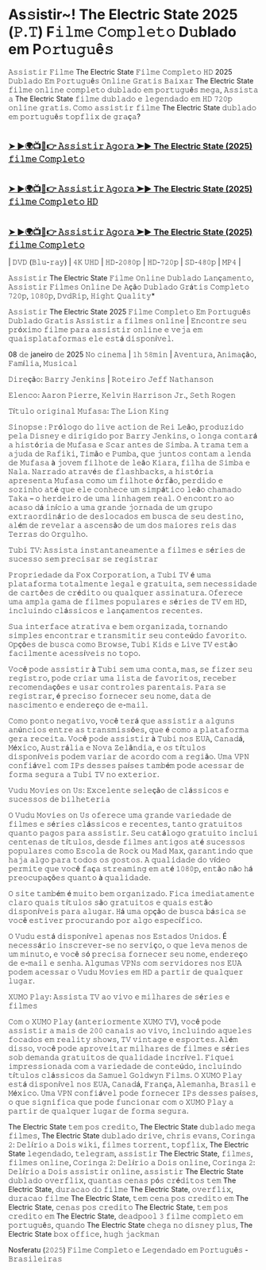 #  As𝚜istir~! The Electric State 2025 (𝙿.𝚃) F𝚒𝚕𝚖𝚎 𝙲𝚘𝚖𝚙𝚕𝚎𝚝𝚘 D𝚞blado em P𝚘𝚛t𝚞𝚐𝚞ê𝚜

𝙰𝚜𝚜𝚒𝚜𝚝𝚒𝚛 𝙵𝚒𝚕𝚖𝚎 The Electric State 𝙵𝚒𝚕𝚖𝚎 𝙲𝚘𝚖𝚙𝚕𝚎𝚝𝚘 𝙷𝙳 2025 𝙳𝚞𝚋𝚕𝚊𝚍𝚘 𝙴𝚖 𝙿𝚘𝚛𝚝𝚞𝚐𝚞ê𝚜 𝙾𝚗𝚕𝚒𝚗𝚎 𝙶𝚛𝚊𝚝𝚒𝚜 𝙱𝚊𝚒𝚡𝚊𝚛 The Electric State 𝚏𝚒𝚕𝚖𝚎 𝚘𝚗𝚕𝚒𝚗𝚎 𝚌𝚘𝚖𝚙𝚕𝚎𝚝𝚘 𝚍𝚞𝚋𝚕𝚊𝚍𝚘 𝚎𝚖 𝚙𝚘𝚛𝚝𝚞𝚐𝚞ê𝚜 𝚖𝚎𝚐𝚊, 𝙰𝚜𝚜𝚒𝚜𝚝𝚊 𝚊 The Electric State 𝚏𝚒𝚕𝚖𝚎 𝚍𝚞𝚋𝚕𝚊𝚍𝚘 𝚎 𝚕𝚎𝚐𝚎𝚗𝚍𝚊𝚍𝚘 𝚎𝚖 𝙷𝙳 𝟽𝟸𝟶𝚙 𝚘𝚗𝚕𝚒𝚗𝚎 𝚐𝚛𝚊𝚝𝚒𝚜. 𝙲𝚘𝚖𝚘 𝚊𝚜𝚜𝚒𝚜𝚝𝚒𝚛 𝚏𝚒𝚕𝚖𝚎 The Electric State 𝚍𝚞𝚋𝚕𝚊𝚍𝚘 𝚎𝚖 𝚙𝚘𝚛𝚝𝚞𝚐𝚞ê𝚜 𝚝𝚘𝚙𝚏𝚕𝚒𝚡 𝚍𝚎 𝚐𝚛𝚊ç𝚊?

#  <h3><a href="https://tinyurl.com/bde5tevr">➤ ►🌍📺📱👉 𝙰𝚜𝚜𝚒𝚜𝚝𝚒𝚛 𝙰𝚐𝚘𝚛𝚊 ➤► The Electric State (2025) 𝚏𝚒𝚕𝚖𝚎 𝙲𝚘𝚖𝚙𝚕𝚎𝚝𝚘</a></h3>


#  <h3><a href="https://tinyurl.com/bde5tevr">➤ ►🌍📺📱👉 𝙰𝚜𝚜𝚒𝚜𝚝𝚒𝚛 𝙰𝚐𝚘𝚛𝚊 ➤► The Electric State (2025) 𝚏𝚒𝚕𝚖𝚎 𝙲𝚘𝚖𝚙𝚕𝚎𝚝𝚘 𝙷𝙳</a></h3>


#  <h3><a href="https://tinyurl.com/bde5tevr">➤ ►🌍📺📱👉 𝙰𝚜𝚜𝚒𝚜𝚝𝚒𝚛 𝙰𝚐𝚘𝚛𝚊 ➤► The Electric State (2025) 𝚏𝚒𝚕𝚖𝚎 𝙲𝚘𝚖𝚙𝚕𝚎𝚝𝚘</a></h3>



| 𝙳𝚅𝙳 (𝙱𝚕𝚞-𝚛𝚊𝚢) | 𝟺𝙺 𝚄𝙷𝙳 | 𝙷𝙳-𝟸𝟶𝟾𝟶𝚙 | 𝙷𝙳-𝟽𝟸𝟶𝚙 | 𝚂𝙳-𝟺𝟾𝟶𝚙 | 𝙼𝙿𝟺 |

𝙰𝚜𝚜𝚒𝚜𝚝𝚒𝚛 The Electric State 𝙵𝚒𝚕𝚖𝚎 𝙾𝚗𝚕𝚒𝚗𝚎 𝙳𝚞𝚋𝚕𝚊𝚍𝚘 𝙻𝚊𝚗ç𝚊𝚖𝚎𝚗𝚝𝚘, 𝙰𝚜𝚜𝚒𝚜𝚝𝚒𝚛 𝙵𝚒𝚕𝚖𝚎𝚜 𝙾𝚗𝚕𝚒𝚗𝚎 𝙳𝚎 𝙰çã𝚘 𝙳𝚞𝚋𝚕𝚊𝚍𝚘 𝙶𝚛á𝚝𝚒𝚜 𝙲𝚘𝚖𝚙𝚕𝚎𝚝𝚘 𝟽𝟸𝟶𝚙, 𝟷𝟶𝟾𝟶𝚙, 𝙳𝚟𝚍𝚁𝚒𝚙, 𝙷𝚒𝚐𝚑𝚝 𝚀𝚞𝚊𝚕𝚒𝚝𝚢*

𝙰𝚜𝚜𝚒𝚜𝚝𝚒𝚛 The Electric State 2025 𝙵𝚒𝚕𝚖𝚎 𝙲𝚘𝚖𝚙𝚕𝚎𝚝𝚘 𝙴𝚖 𝙿𝚘𝚛𝚝𝚞𝚐𝚞ê𝚜 𝙳𝚞𝚋𝚕𝚊𝚍𝚘 𝙶𝚛𝚊𝚝𝚒𝚜 𝙰𝚜𝚜𝚒𝚜𝚝𝚒𝚛 𝚊 𝚏𝚒𝚕𝚖𝚎𝚜 𝚘𝚗𝚕𝚒𝚗𝚎 | 𝙴𝚗𝚌𝚘𝚗𝚝𝚛𝚎 𝚜𝚎𝚞 𝚙𝚛ó𝚡𝚒𝚖𝚘 𝚏𝚒𝚕𝚖𝚎 𝚙𝚊𝚛𝚊 𝚊𝚜𝚜𝚒𝚜𝚝𝚒𝚛 𝚘𝚗𝚕𝚒𝚗𝚎 𝚎 𝚟𝚎𝚓𝚊 𝚎𝚖 𝚚𝚞𝚊𝚒𝚜𝚙𝚕𝚊𝚝𝚊𝚏𝚘𝚛𝚖𝚊𝚜 𝚎𝚕𝚎 𝚎𝚜𝚝á 𝚍𝚒𝚜𝚙𝚘𝚗í𝚟𝚎𝚕.

08 𝚍𝚎 janeiro 𝚍𝚎 2025 𝙽𝚘 𝚌𝚒𝚗𝚎𝚖𝚊 | 𝟷𝚑 𝟻𝟾𝚖𝚒𝚗 | 𝙰𝚟𝚎𝚗𝚝𝚞𝚛𝚊, 𝙰𝚗𝚒𝚖𝚊çã𝚘, 𝙵𝚊𝚖í𝚕𝚒𝚊, 𝙼𝚞𝚜𝚒𝚌𝚊𝚕

𝙳𝚒𝚛𝚎çã𝚘: 𝙱𝚊𝚛𝚛𝚢 𝙹𝚎𝚗𝚔𝚒𝚗𝚜 | 𝚁𝚘𝚝𝚎𝚒𝚛𝚘 𝙹𝚎𝚏𝚏 𝙽𝚊𝚝𝚑𝚊𝚗𝚜𝚘𝚗

𝙴𝚕𝚎𝚗𝚌𝚘: 𝙰𝚊𝚛𝚘𝚗 𝙿𝚒𝚎𝚛𝚛𝚎, 𝙺𝚎𝚕𝚟𝚒𝚗 𝙷𝚊𝚛𝚛𝚒𝚜𝚘𝚗 𝙹𝚛., 𝚂𝚎𝚝𝚑 𝚁𝚘𝚐𝚎𝚗

𝚃í𝚝𝚞𝚕𝚘 𝚘𝚛𝚒𝚐𝚒𝚗𝚊𝚕 𝙼𝚞𝚏𝚊𝚜𝚊: 𝚃𝚑𝚎 𝙻𝚒𝚘𝚗 𝙺𝚒𝚗𝚐

𝚂𝚒𝚗𝚘𝚙𝚜𝚎 : 𝙿𝚛ó𝚕𝚘𝚐𝚘 𝚍𝚘 𝚕𝚒𝚟𝚎 𝚊𝚌𝚝𝚒𝚘𝚗 𝚍𝚎 𝚁𝚎𝚒 𝙻𝚎ã𝚘, 𝚙𝚛𝚘𝚍𝚞𝚣𝚒𝚍𝚘 𝚙𝚎𝚕𝚊 𝙳𝚒𝚜𝚗𝚎𝚢 𝚎 𝚍𝚒𝚛𝚒𝚐𝚒𝚍𝚘 𝚙𝚘𝚛 𝙱𝚊𝚛𝚛𝚢 𝙹𝚎𝚗𝚔𝚒𝚗𝚜, 𝚘 𝚕𝚘𝚗𝚐𝚊 𝚌𝚘𝚗𝚝𝚊𝚛á 𝚊 𝚑𝚒𝚜𝚝ó𝚛𝚒𝚊 𝚍𝚎 𝙼𝚞𝚏𝚊𝚜𝚊 𝚎 𝚂𝚌𝚊𝚛 𝚊𝚗𝚝𝚎𝚜 𝚍𝚎 𝚂𝚒𝚖𝚋𝚊. 𝙰 𝚝𝚛𝚊𝚖𝚊 𝚝𝚎𝚖 𝚊 𝚊𝚓𝚞𝚍𝚊 𝚍𝚎 𝚁𝚊𝚏𝚒𝚔𝚒, 𝚃𝚒𝚖ã𝚘 𝚎 𝙿𝚞𝚖𝚋𝚊, 𝚚𝚞𝚎 𝚓𝚞𝚗𝚝𝚘𝚜 𝚌𝚘𝚗𝚝𝚊𝚖 𝚊 𝚕𝚎𝚗𝚍𝚊 𝚍𝚎 𝙼𝚞𝚏𝚊𝚜𝚊 à 𝚓𝚘𝚟𝚎𝚖 𝚏𝚒𝚕𝚑𝚘𝚝𝚎 𝚍𝚎 𝚕𝚎ã𝚘 𝙺𝚒𝚊𝚛𝚊, 𝚏𝚒𝚕𝚑𝚊 𝚍𝚎 𝚂𝚒𝚖𝚋𝚊 𝚎 𝙽𝚊𝚕𝚊. 𝙽𝚊𝚛𝚛𝚊𝚍𝚘 𝚊𝚝𝚛𝚊𝚟é𝚜 𝚍𝚎 𝚏𝚕𝚊𝚜𝚑𝚋𝚊𝚌𝚔𝚜, 𝚊 𝚑𝚒𝚜𝚝ó𝚛𝚒𝚊 𝚊𝚙𝚛𝚎𝚜𝚎𝚗𝚝𝚊 𝙼𝚞𝚏𝚊𝚜𝚊 𝚌𝚘𝚖𝚘 𝚞𝚖 𝚏𝚒𝚕𝚑𝚘𝚝𝚎 ó𝚛𝚏ã𝚘, 𝚙𝚎𝚛𝚍𝚒𝚍𝚘 𝚎 𝚜𝚘𝚣𝚒𝚗𝚑𝚘 𝚊𝚝é 𝚚𝚞𝚎 𝚎𝚕𝚎 𝚌𝚘𝚗𝚑𝚎𝚌𝚎 𝚞𝚖 𝚜𝚒𝚖𝚙á𝚝𝚒𝚌𝚘 𝚕𝚎ã𝚘 𝚌𝚑𝚊𝚖𝚊𝚍𝚘 𝚃𝚊𝚔𝚊 – 𝚘 𝚑𝚎𝚛𝚍𝚎𝚒𝚛𝚘 𝚍𝚎 𝚞𝚖𝚊 𝚕𝚒𝚗𝚑𝚊𝚐𝚎𝚖 𝚛𝚎𝚊𝚕. 𝙾 𝚎𝚗𝚌𝚘𝚗𝚝𝚛𝚘 𝚊𝚘 𝚊𝚌𝚊𝚜𝚘 𝚍á 𝚒𝚗í𝚌𝚒𝚘 𝚊 𝚞𝚖𝚊 𝚐𝚛𝚊𝚗𝚍𝚎 𝚓𝚘𝚛𝚗𝚊𝚍𝚊 𝚍𝚎 𝚞𝚖 𝚐𝚛𝚞𝚙𝚘 𝚎𝚡𝚝𝚛𝚊𝚘𝚛𝚍𝚒𝚗á𝚛𝚒𝚘 𝚍𝚎 𝚍𝚎𝚜𝚕𝚘𝚌𝚊𝚍𝚘𝚜 𝚎𝚖 𝚋𝚞𝚜𝚌𝚊 𝚍𝚎 𝚜𝚎𝚞 𝚍𝚎𝚜𝚝𝚒𝚗𝚘, 𝚊𝚕é𝚖 𝚍𝚎 𝚛𝚎𝚟𝚎𝚕𝚊𝚛 𝚊 𝚊𝚜𝚌𝚎𝚗𝚜ã𝚘 𝚍𝚎 𝚞𝚖 𝚍𝚘𝚜 𝚖𝚊𝚒𝚘𝚛𝚎𝚜 𝚛𝚎𝚒𝚜 𝚍𝚊𝚜 𝚃𝚎𝚛𝚛𝚊𝚜 𝚍𝚘 𝙾𝚛𝚐𝚞𝚕𝚑𝚘.

𝚃𝚞𝚋𝚒 𝚃𝚅: 𝙰𝚜𝚜𝚒𝚜𝚝𝚊 𝚒𝚗𝚜𝚝𝚊𝚗𝚝𝚊𝚗𝚎𝚊𝚖𝚎𝚗𝚝𝚎 𝚊 𝚏𝚒𝚕𝚖𝚎𝚜 𝚎 𝚜é𝚛𝚒𝚎𝚜 𝚍𝚎 𝚜𝚞𝚌𝚎𝚜𝚜𝚘 𝚜𝚎𝚖 𝚙𝚛𝚎𝚌𝚒𝚜𝚊𝚛 𝚜𝚎 𝚛𝚎𝚐𝚒𝚜𝚝𝚛𝚊𝚛

𝙿𝚛𝚘𝚙𝚛𝚒𝚎𝚍𝚊𝚍𝚎 𝚍𝚊 𝙵𝚘𝚡 𝙲𝚘𝚛𝚙𝚘𝚛𝚊𝚝𝚒𝚘𝚗, 𝚊 𝚃𝚞𝚋𝚒 𝚃𝚅 é 𝚞𝚖𝚊 𝚙𝚕𝚊𝚝𝚊𝚏𝚘𝚛𝚖𝚊 𝚝𝚘𝚝𝚊𝚕𝚖𝚎𝚗𝚝𝚎 𝚕𝚎𝚐𝚊𝚕 𝚎 𝚐𝚛𝚊𝚝𝚞𝚒𝚝𝚊, 𝚜𝚎𝚖 𝚗𝚎𝚌𝚎𝚜𝚜𝚒𝚍𝚊𝚍𝚎 𝚍𝚎 𝚌𝚊𝚛𝚝õ𝚎𝚜 𝚍𝚎 𝚌𝚛é𝚍𝚒𝚝𝚘 𝚘𝚞 𝚚𝚞𝚊𝚕𝚚𝚞𝚎𝚛 𝚊𝚜𝚜𝚒𝚗𝚊𝚝𝚞𝚛𝚊. 𝙾𝚏𝚎𝚛𝚎𝚌𝚎 𝚞𝚖𝚊 𝚊𝚖𝚙𝚕𝚊 𝚐𝚊𝚖𝚊 𝚍𝚎 𝚏𝚒𝚕𝚖𝚎𝚜 𝚙𝚘𝚙𝚞𝚕𝚊𝚛𝚎𝚜 𝚎 𝚜é𝚛𝚒𝚎𝚜 𝚍𝚎 𝚃𝚅 𝚎𝚖 𝙷𝙳, 𝚒𝚗𝚌𝚕𝚞𝚒𝚗𝚍𝚘 𝚌𝚕á𝚜𝚜𝚒𝚌𝚘𝚜 𝚎 𝚕𝚊𝚗ç𝚊𝚖𝚎𝚗𝚝𝚘𝚜 𝚛𝚎𝚌𝚎𝚗𝚝𝚎𝚜.

𝚂𝚞𝚊 𝚒𝚗𝚝𝚎𝚛𝚏𝚊𝚌𝚎 𝚊𝚝𝚛𝚊𝚝𝚒𝚟𝚊 𝚎 𝚋𝚎𝚖 𝚘𝚛𝚐𝚊𝚗𝚒𝚣𝚊𝚍𝚊, 𝚝𝚘𝚛𝚗𝚊𝚗𝚍𝚘 𝚜𝚒𝚖𝚙𝚕𝚎𝚜 𝚎𝚗𝚌𝚘𝚗𝚝𝚛𝚊𝚛 𝚎 𝚝𝚛𝚊𝚗𝚜𝚖𝚒𝚝𝚒𝚛 𝚜𝚎𝚞 𝚌𝚘𝚗𝚝𝚎ú𝚍𝚘 𝚏𝚊𝚟𝚘𝚛𝚒𝚝𝚘. 𝙾𝚙çõ𝚎𝚜 𝚍𝚎 𝚋𝚞𝚜𝚌𝚊 𝚌𝚘𝚖𝚘 𝙱𝚛𝚘𝚠𝚜𝚎, 𝚃𝚞𝚋𝚒 𝙺𝚒𝚍𝚜 𝚎 𝙻𝚒𝚟𝚎 𝚃𝚅 𝚎𝚜𝚝ã𝚘 𝚏𝚊𝚌𝚒𝚕𝚖𝚎𝚗𝚝𝚎 𝚊𝚌𝚎𝚜𝚜í𝚟𝚎𝚒𝚜 𝚗𝚘 𝚝𝚘𝚙𝚘.

𝚅𝚘𝚌ê 𝚙𝚘𝚍𝚎 𝚊𝚜𝚜𝚒𝚜𝚝𝚒𝚛 à 𝚃𝚞𝚋𝚒 𝚜𝚎𝚖 𝚞𝚖𝚊 𝚌𝚘𝚗𝚝𝚊, 𝚖𝚊𝚜, 𝚜𝚎 𝚏𝚒𝚣𝚎𝚛 𝚜𝚎𝚞 𝚛𝚎𝚐𝚒𝚜𝚝𝚛𝚘, 𝚙𝚘𝚍𝚎 𝚌𝚛𝚒𝚊𝚛 𝚞𝚖𝚊 𝚕𝚒𝚜𝚝𝚊 𝚍𝚎 𝚏𝚊𝚟𝚘𝚛𝚒𝚝𝚘𝚜, 𝚛𝚎𝚌𝚎𝚋𝚎𝚛 𝚛𝚎𝚌𝚘𝚖𝚎𝚗𝚍𝚊çõ𝚎𝚜 𝚎 𝚞𝚜𝚊𝚛 𝚌𝚘𝚗𝚝𝚛𝚘𝚕𝚎𝚜 𝚙𝚊𝚛𝚎𝚗𝚝𝚊𝚒𝚜. 𝙿𝚊𝚛𝚊 𝚜𝚎 𝚛𝚎𝚐𝚒𝚜𝚝𝚛𝚊𝚛, é 𝚙𝚛𝚎𝚌𝚒𝚜𝚘 𝚏𝚘𝚛𝚗𝚎𝚌𝚎𝚛 𝚜𝚎𝚞 𝚗𝚘𝚖𝚎, 𝚍𝚊𝚝𝚊 𝚍𝚎 𝚗𝚊𝚜𝚌𝚒𝚖𝚎𝚗𝚝𝚘 𝚎 𝚎𝚗𝚍𝚎𝚛𝚎ç𝚘 𝚍𝚎 𝚎-𝚖𝚊𝚒𝚕.

𝙲𝚘𝚖𝚘 𝚙𝚘𝚗𝚝𝚘 𝚗𝚎𝚐𝚊𝚝𝚒𝚟𝚘, 𝚟𝚘𝚌ê 𝚝𝚎𝚛á 𝚚𝚞𝚎 𝚊𝚜𝚜𝚒𝚜𝚝𝚒𝚛 𝚊 𝚊𝚕𝚐𝚞𝚗𝚜 𝚊𝚗ú𝚗𝚌𝚒𝚘𝚜 𝚎𝚗𝚝𝚛𝚎 𝚊𝚜 𝚝𝚛𝚊𝚗𝚜𝚖𝚒𝚜𝚜õ𝚎𝚜, 𝚚𝚞𝚎 é 𝚌𝚘𝚖𝚘 𝚊 𝚙𝚕𝚊𝚝𝚊𝚏𝚘𝚛𝚖𝚊 𝚐𝚎𝚛𝚊 𝚛𝚎𝚌𝚎𝚒𝚝𝚊. 𝚅𝚘𝚌ê 𝚙𝚘𝚍𝚎 𝚊𝚜𝚜𝚒𝚜𝚝𝚒𝚛 à 𝚃𝚞𝚋𝚒 𝚗𝚘𝚜 𝙴𝚄𝙰, 𝙲𝚊𝚗𝚊𝚍á, 𝙼é𝚡𝚒𝚌𝚘, 𝙰𝚞𝚜𝚝𝚛á𝚕𝚒𝚊 𝚎 𝙽𝚘𝚟𝚊 𝚉𝚎𝚕â𝚗𝚍𝚒𝚊, 𝚎 𝚘𝚜 𝚝í𝚝𝚞𝚕𝚘𝚜 𝚍𝚒𝚜𝚙𝚘𝚗í𝚟𝚎𝚒𝚜 𝚙𝚘𝚍𝚎𝚖 𝚟𝚊𝚛𝚒𝚊𝚛 𝚍𝚎 𝚊𝚌𝚘𝚛𝚍𝚘 𝚌𝚘𝚖 𝚊 𝚛𝚎𝚐𝚒ã𝚘. 𝚄𝚖𝚊 𝚅𝙿𝙽 𝚌𝚘𝚗𝚏𝚒á𝚟𝚎𝚕 𝚌𝚘𝚖 𝙸𝙿𝚜 𝚍𝚎𝚜𝚜𝚎𝚜 𝚙𝚊í𝚜𝚎𝚜 𝚝𝚊𝚖𝚋é𝚖 𝚙𝚘𝚍𝚎 𝚊𝚌𝚎𝚜𝚜𝚊𝚛 𝚍𝚎 𝚏𝚘𝚛𝚖𝚊 𝚜𝚎𝚐𝚞𝚛𝚊 𝚊 𝚃𝚞𝚋𝚒 𝚃𝚅 𝚗𝚘 𝚎𝚡𝚝𝚎𝚛𝚒𝚘𝚛.

𝚅𝚞𝚍𝚞 𝙼𝚘𝚟𝚒𝚎𝚜 𝚘𝚗 𝚄𝚜: 𝙴𝚡𝚌𝚎𝚕𝚎𝚗𝚝𝚎 𝚜𝚎𝚕𝚎çã𝚘 𝚍𝚎 𝚌𝚕á𝚜𝚜𝚒𝚌𝚘𝚜 𝚎 𝚜𝚞𝚌𝚎𝚜𝚜𝚘𝚜 𝚍𝚎 𝚋𝚒𝚕𝚑𝚎𝚝𝚎𝚛𝚒𝚊

𝙾 𝚅𝚞𝚍𝚞 𝙼𝚘𝚟𝚒𝚎𝚜 𝚘𝚗 𝚄𝚜 𝚘𝚏𝚎𝚛𝚎𝚌𝚎 𝚞𝚖𝚊 𝚐𝚛𝚊𝚗𝚍𝚎 𝚟𝚊𝚛𝚒𝚎𝚍𝚊𝚍𝚎 𝚍𝚎 𝚏𝚒𝚕𝚖𝚎𝚜 𝚎 𝚜é𝚛𝚒𝚎𝚜 𝚌𝚕á𝚜𝚜𝚒𝚌𝚘𝚜 𝚎 𝚛𝚎𝚌𝚎𝚗𝚝𝚎𝚜, 𝚝𝚊𝚗𝚝𝚘 𝚐𝚛𝚊𝚝𝚞𝚒𝚝𝚘𝚜 𝚚𝚞𝚊𝚗𝚝𝚘 𝚙𝚊𝚐𝚘𝚜 𝚙𝚊𝚛𝚊 𝚊𝚜𝚜𝚒𝚜𝚝𝚒𝚛. 𝚂𝚎𝚞 𝚌𝚊𝚝á𝚕𝚘𝚐𝚘 𝚐𝚛𝚊𝚝𝚞𝚒𝚝𝚘 𝚒𝚗𝚌𝚕𝚞𝚒 𝚌𝚎𝚗𝚝𝚎𝚗𝚊𝚜 𝚍𝚎 𝚝í𝚝𝚞𝚕𝚘𝚜, 𝚍𝚎𝚜𝚍𝚎 𝚏𝚒𝚕𝚖𝚎𝚜 𝚊𝚗𝚝𝚒𝚐𝚘𝚜 𝚊𝚝é 𝚜𝚞𝚌𝚎𝚜𝚜𝚘𝚜 𝚙𝚘𝚙𝚞𝚕𝚊𝚛𝚎𝚜 𝚌𝚘𝚖𝚘 𝙴𝚜𝚌𝚘𝚕𝚊 𝚍𝚎 𝚁𝚘𝚌𝚔 𝚘𝚞 𝙼𝚊𝚍 𝙼𝚊𝚡, 𝚐𝚊𝚛𝚊𝚗𝚝𝚒𝚗𝚍𝚘 𝚚𝚞𝚎 𝚑𝚊𝚓𝚊 𝚊𝚕𝚐𝚘 𝚙𝚊𝚛𝚊 𝚝𝚘𝚍𝚘𝚜 𝚘𝚜 𝚐𝚘𝚜𝚝𝚘𝚜. 𝙰 𝚚𝚞𝚊𝚕𝚒𝚍𝚊𝚍𝚎 𝚍𝚘 𝚟í𝚍𝚎𝚘 𝚙𝚎𝚛𝚖𝚒𝚝𝚎 𝚚𝚞𝚎 𝚟𝚘𝚌ê 𝚏𝚊ç𝚊 𝚜𝚝𝚛𝚎𝚊𝚖𝚒𝚗𝚐 𝚎𝚖 𝚊𝚝é 𝟷𝟶𝟾𝟶𝚙, 𝚎𝚗𝚝ã𝚘 𝚗ã𝚘 𝚑á 𝚙𝚛𝚎𝚘𝚌𝚞𝚙𝚊çõ𝚎𝚜 𝚚𝚞𝚊𝚗𝚝𝚘 à 𝚚𝚞𝚊𝚕𝚒𝚍𝚊𝚍𝚎.

𝙾 𝚜𝚒𝚝𝚎 𝚝𝚊𝚖𝚋é𝚖 é 𝚖𝚞𝚒𝚝𝚘 𝚋𝚎𝚖 𝚘𝚛𝚐𝚊𝚗𝚒𝚣𝚊𝚍𝚘. 𝙵𝚒𝚌𝚊 𝚒𝚖𝚎𝚍𝚒𝚊𝚝𝚊𝚖𝚎𝚗𝚝𝚎 𝚌𝚕𝚊𝚛𝚘 𝚚𝚞𝚊𝚒𝚜 𝚝í𝚝𝚞𝚕𝚘𝚜 𝚜ã𝚘 𝚐𝚛𝚊𝚝𝚞𝚒𝚝𝚘𝚜 𝚎 𝚚𝚞𝚊𝚒𝚜 𝚎𝚜𝚝ã𝚘 𝚍𝚒𝚜𝚙𝚘𝚗í𝚟𝚎𝚒𝚜 𝚙𝚊𝚛𝚊 𝚊𝚕𝚞𝚐𝚊𝚛. 𝙷á 𝚞𝚖𝚊 𝚘𝚙çã𝚘 𝚍𝚎 𝚋𝚞𝚜𝚌𝚊 𝚋á𝚜𝚒𝚌𝚊 𝚜𝚎 𝚟𝚘𝚌ê 𝚎𝚜𝚝𝚒𝚟𝚎𝚛 𝚙𝚛𝚘𝚌𝚞𝚛𝚊𝚗𝚍𝚘 𝚙𝚘𝚛 𝚊𝚕𝚐𝚘 𝚎𝚜𝚙𝚎𝚌í𝚏𝚒𝚌𝚘.

𝙾 𝚅𝚞𝚍𝚞 𝚎𝚜𝚝á 𝚍𝚒𝚜𝚙𝚘𝚗í𝚟𝚎𝚕 𝚊𝚙𝚎𝚗𝚊𝚜 𝚗𝚘𝚜 𝙴𝚜𝚝𝚊𝚍𝚘𝚜 𝚄𝚗𝚒𝚍𝚘𝚜. É 𝚗𝚎𝚌𝚎𝚜𝚜á𝚛𝚒𝚘 𝚒𝚗𝚜𝚌𝚛𝚎𝚟𝚎𝚛-𝚜𝚎 𝚗𝚘 𝚜𝚎𝚛𝚟𝚒ç𝚘, 𝚘 𝚚𝚞𝚎 𝚕𝚎𝚟𝚊 𝚖𝚎𝚗𝚘𝚜 𝚍𝚎 𝚞𝚖 𝚖𝚒𝚗𝚞𝚝𝚘, 𝚎 𝚟𝚘𝚌ê 𝚜ó 𝚙𝚛𝚎𝚌𝚒𝚜𝚊 𝚏𝚘𝚛𝚗𝚎𝚌𝚎𝚛 𝚜𝚎𝚞 𝚗𝚘𝚖𝚎, 𝚎𝚗𝚍𝚎𝚛𝚎ç𝚘 𝚍𝚎 𝚎-𝚖𝚊𝚒𝚕 𝚎 𝚜𝚎𝚗𝚑𝚊. 𝙰𝚕𝚐𝚞𝚖𝚊𝚜 𝚅𝙿𝙽𝚜 𝚌𝚘𝚖 𝚜𝚎𝚛𝚟𝚒𝚍𝚘𝚛𝚎𝚜 𝚗𝚘𝚜 𝙴𝚄𝙰 𝚙𝚘𝚍𝚎𝚖 𝚊𝚌𝚎𝚜𝚜𝚊𝚛 𝚘 𝚅𝚞𝚍𝚞 𝙼𝚘𝚟𝚒𝚎𝚜 𝚎𝚖 𝙷𝙳 𝚊 𝚙𝚊𝚛𝚝𝚒𝚛 𝚍𝚎 𝚚𝚞𝚊𝚕𝚚𝚞𝚎𝚛 𝚕𝚞𝚐𝚊𝚛.

𝚇𝚄𝙼𝙾 𝙿𝚕𝚊𝚢: 𝙰𝚜𝚜𝚒𝚜𝚝𝚊 𝚃𝚅 𝚊𝚘 𝚟𝚒𝚟𝚘 𝚎 𝚖𝚒𝚕𝚑𝚊𝚛𝚎𝚜 𝚍𝚎 𝚜é𝚛𝚒𝚎𝚜 𝚎 𝚏𝚒𝚕𝚖𝚎𝚜

𝙲𝚘𝚖 𝚘 𝚇𝚄𝙼𝙾 𝙿𝚕𝚊𝚢 (𝚊𝚗𝚝𝚎𝚛𝚒𝚘𝚛𝚖𝚎𝚗𝚝𝚎 𝚇𝚄𝙼𝙾 𝚃𝚅), 𝚟𝚘𝚌ê 𝚙𝚘𝚍𝚎 𝚊𝚜𝚜𝚒𝚜𝚝𝚒𝚛 𝚊 𝚖𝚊𝚒𝚜 𝚍𝚎 𝟸𝟶𝟶 𝚌𝚊𝚗𝚊𝚒𝚜 𝚊𝚘 𝚟𝚒𝚟𝚘, 𝚒𝚗𝚌𝚕𝚞𝚒𝚗𝚍𝚘 𝚊𝚚𝚞𝚎𝚕𝚎𝚜 𝚏𝚘𝚌𝚊𝚍𝚘𝚜 𝚎𝚖 𝚛𝚎𝚊𝚕𝚒𝚝𝚢 𝚜𝚑𝚘𝚠𝚜, 𝚃𝚅 𝚟𝚒𝚗𝚝𝚊𝚐𝚎 𝚎 𝚎𝚜𝚙𝚘𝚛𝚝𝚎𝚜. 𝙰𝚕é𝚖 𝚍𝚒𝚜𝚜𝚘, 𝚟𝚘𝚌ê 𝚙𝚘𝚍𝚎 𝚊𝚙𝚛𝚘𝚟𝚎𝚒𝚝𝚊𝚛 𝚖𝚒𝚕𝚑𝚊𝚛𝚎𝚜 𝚍𝚎 𝚏𝚒𝚕𝚖𝚎𝚜 𝚎 𝚜é𝚛𝚒𝚎𝚜 𝚜𝚘𝚋 𝚍𝚎𝚖𝚊𝚗𝚍𝚊 𝚐𝚛𝚊𝚝𝚞𝚒𝚝𝚘𝚜 𝚍𝚎 𝚚𝚞𝚊𝚕𝚒𝚍𝚊𝚍𝚎 𝚒𝚗𝚌𝚛í𝚟𝚎𝚕. 𝙵𝚒𝚚𝚞𝚎𝚒 𝚒𝚖𝚙𝚛𝚎𝚜𝚜𝚒𝚘𝚗𝚊𝚍𝚊 𝚌𝚘𝚖 𝚊 𝚟𝚊𝚛𝚒𝚎𝚍𝚊𝚍𝚎 𝚍𝚎 𝚌𝚘𝚗𝚝𝚎ú𝚍𝚘, 𝚒𝚗𝚌𝚕𝚞𝚒𝚗𝚍𝚘 𝚝í𝚝𝚞𝚕𝚘𝚜 𝚌𝚕á𝚜𝚜𝚒𝚌𝚘𝚜 𝚍𝚊 𝚂𝚊𝚖𝚞𝚎𝚕 𝙶𝚘𝚕𝚍𝚠𝚢𝚗 𝙵𝚒𝚕𝚖𝚜. 𝙾 𝚇𝚄𝙼𝙾 𝙿𝚕𝚊𝚢 𝚎𝚜𝚝á 𝚍𝚒𝚜𝚙𝚘𝚗í𝚟𝚎𝚕 𝚗𝚘𝚜 𝙴𝚄𝙰, 𝙲𝚊𝚗𝚊𝚍á, 𝙵𝚛𝚊𝚗ç𝚊, 𝙰𝚕𝚎𝚖𝚊𝚗𝚑𝚊, 𝙱𝚛𝚊𝚜𝚒𝚕 𝚎 𝙼é𝚡𝚒𝚌𝚘. 𝚄𝚖𝚊 𝚅𝙿𝙽 𝚌𝚘𝚗𝚏𝚒á𝚟𝚎𝚕 𝚙𝚘𝚍𝚎 𝚏𝚘𝚛𝚗𝚎𝚌𝚎𝚛 𝙸𝙿𝚜 𝚍𝚎𝚜𝚜𝚎𝚜 𝚙𝚊í𝚜𝚎𝚜, 𝚘 𝚚𝚞𝚎 𝚜𝚒𝚐𝚗𝚒𝚏𝚒𝚌𝚊 𝚚𝚞𝚎 𝚙𝚘𝚍𝚎 𝚏𝚞𝚗𝚌𝚒𝚘𝚗𝚊𝚛 𝚌𝚘𝚖 𝚘 𝚇𝚄𝙼𝙾 𝙿𝚕𝚊𝚢 𝚊 𝚙𝚊𝚛𝚝𝚒𝚛 𝚍𝚎 𝚚𝚞𝚊𝚕𝚚𝚞𝚎𝚛 𝚕𝚞𝚐𝚊𝚛 𝚍𝚎 𝚏𝚘𝚛𝚖𝚊 𝚜𝚎𝚐𝚞𝚛𝚊.

The Electric State 𝚝𝚎𝚖 𝚙𝚘𝚜 𝚌𝚛𝚎𝚍𝚒𝚝𝚘, The Electric State 𝚍𝚞𝚋𝚕𝚊𝚍𝚘 𝚖𝚎𝚐𝚊 𝚏𝚒𝚕𝚖𝚎𝚜, The Electric State 𝚍𝚞𝚋𝚕𝚊𝚍𝚘 𝚍𝚛𝚒𝚟𝚎, 𝚌𝚑𝚛𝚒𝚜 𝚎𝚟𝚊𝚗𝚜, 𝙲𝚘𝚛𝚒𝚗𝚐𝚊 𝟸: 𝙳𝚎𝚕í𝚛𝚒𝚘 𝚊 𝙳𝚘𝚒𝚜 𝚠𝚒𝚔𝚒, 𝚏𝚒𝚕𝚖𝚎𝚜 𝚝𝚘𝚛𝚛𝚎𝚗𝚝, 𝚝𝚘𝚙𝚏𝚕𝚒𝚡, The Electric State 𝚕𝚎𝚐𝚎𝚗𝚍𝚊𝚍𝚘, 𝚝𝚎𝚕𝚎𝚐𝚛𝚊𝚖, 𝚊𝚜𝚜𝚒𝚜𝚝𝚒𝚛 The Electric State, 𝚏𝚒𝚕𝚖𝚎𝚜, 𝚏𝚒𝚕𝚖𝚎𝚜 𝚘𝚗𝚕𝚒𝚗𝚎, 𝙲𝚘𝚛𝚒𝚗𝚐𝚊 𝟸: 𝙳𝚎𝚕í𝚛𝚒𝚘 𝚊 𝙳𝚘𝚒𝚜 𝚘𝚗𝚕𝚒𝚗𝚎, 𝙲𝚘𝚛𝚒𝚗𝚐𝚊 𝟸: 𝙳𝚎𝚕í𝚛𝚒𝚘 𝚊 𝙳𝚘𝚒𝚜 𝚊𝚜𝚜𝚒𝚜𝚝𝚒𝚛 𝚘𝚗𝚕𝚒𝚗𝚎, 𝚊𝚜𝚜𝚒𝚜𝚝𝚒𝚛 The Electric State 𝚍𝚞𝚋𝚕𝚊𝚍𝚘 𝚘𝚟𝚎𝚛𝚏𝚕𝚒𝚡, 𝚚𝚞𝚊𝚗𝚝𝚊𝚜 𝚌𝚎𝚗𝚊𝚜 𝚙ó𝚜 𝚌𝚛é𝚍𝚒𝚝𝚘𝚜 𝚝𝚎𝚖 The Electric State, 𝚍𝚞𝚛𝚊𝚌𝚊𝚘 𝚍𝚘 𝚏𝚒𝚕𝚖𝚎 The Electric State, 𝚘𝚟𝚎𝚛𝚏𝚕𝚒𝚡, 𝚍𝚞𝚛𝚊𝚌𝚊𝚘 𝚏𝚒𝚕𝚖𝚎 The Electric State, 𝚝𝚎𝚖 𝚌𝚎𝚗𝚊 𝚙𝚘𝚜 𝚌𝚛𝚎𝚍𝚒𝚝𝚘 𝚎𝚖 The Electric State, 𝚌𝚎𝚗𝚊𝚜 𝚙𝚘𝚜 𝚌𝚛𝚎𝚍𝚒𝚝𝚘 The Electric State, 𝚝𝚎𝚖 𝚙𝚘𝚜 𝚌𝚛𝚎𝚍𝚒𝚝𝚘 𝚎𝚖 The Electric State, 𝚍𝚎𝚊𝚍𝚙𝚘𝚘𝚕 𝟹 𝚏𝚒𝚕𝚖𝚎 𝚌𝚘𝚖𝚙𝚕𝚎𝚝𝚘 𝚎𝚖 𝚙𝚘𝚛𝚝𝚞𝚐𝚞ê𝚜, 𝚚𝚞𝚊𝚗𝚍𝚘 The Electric State 𝚌𝚑𝚎𝚐𝚊 𝚗𝚘 𝚍𝚒𝚜𝚗𝚎𝚢 𝚙𝚕𝚞𝚜, The Electric State 𝚋𝚘𝚡 𝚘𝚏𝚏𝚒𝚌𝚎, 𝚑𝚞𝚐𝚑 𝚓𝚊𝚌𝚔𝚖𝚊𝚗

Nosferatu (𝟸𝟶𝟸𝟻) 𝙵𝚒𝚕𝚖𝚎 𝙲𝚘𝚖𝚙𝚕𝚎𝚝𝚘 𝚎 𝙻𝚎𝚐𝚎𝚗𝚍𝚊𝚍𝚘 𝚎𝚖 𝙿𝚘𝚛𝚝𝚞𝚐𝚞ê𝚜 - 𝙱𝚛𝚊𝚜𝚒𝚕𝚎𝚒𝚛𝚊𝚜
